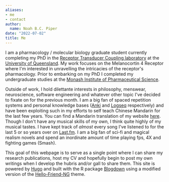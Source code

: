 ```yaml
---
aliases:
- me
- contact
author:
  name: Noah B.C. Piper
date: "2022-07-02"
title: Me
---
```


I am a pharmacology / molecular biology graduate student currently completing my PhD in the [Receptor Transducer Coupling laboratory](https://www.rtclab.org/) at the [University of Queensland](https://uq.edu.au/). My work focuses on the Melanocortin 4 Receptor where I'm interested in unravelling the intricacies of the receptor's pharmacology. Prior to embarking on my PhD I completed my undergraduate studies at the [Monash Institute of Pharmaceutical Science](https://www.monash.edu/pharm/research).

Outside of work, I hold dilettante interests in philosophy, menswear, neuroscience, software engineering and whatever other topic I've decided to fixate on for the previous month. I am a big fan of spaced repetition systems and personal knowledge bases ([Anki](https://apps.ankiweb.net/) and [Logseq](https://logseq.com/) respectively) and have been exploiting such in my efforts to self teach Chinese Mandarin for the last few years. You can find a Mandarin translation of my website [here](https://nbcp.xyz/cn/). Though I don't have any musical skills of my own, I think quite highly of my musical tastes. I have kept track of *almost* every song I've listened to for the last 5 or so years over on [Last.fm](https://www.last.fm/user/noah_salem). I am a big fan of sci-fi and magical realism novels and spend an inordinate amount of time playing fps, 4X and fighting games (Smash).

This goal of this webpage is to serve as a single point where I can share my research publications, host my CV and hopefully begin to post my own writings when I develop the hubris and/or gall to share them. This site is powered by [Hugo](https://gohugo.io/) and built with the R package [Blogdown](https://github.com/rstudio/blogdown) using a modified version of the [Hello-Friend-NG](https://github.com/rhazdon/hugo-theme-hello-friend-ng) theme.
